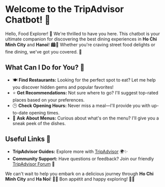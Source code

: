 # Welcome to the TripAdvisor Chatbot! 🎉

Hello, Food Explorer! 👋 We're thrilled to have you here. This chatbot is your ultimate companion for discovering the best dining experiences in **Ho Chi Minh City** and **Hanoi**! 🏙️🍴 Whether you're craving street food delights or fine dining, we've got you covered. 🌟

## What Can I Do for You? 🤔

- 🍽️ **Find Restaurants:** Looking for the perfect spot to eat? Let me help you discover hidden gems and popular favorites!
- ⭐ **Get Recommendations:** Not sure where to go? I'll suggest top-rated places based on your preferences.
- 🕒 **Check Opening Hours:** Never miss a meal—I'll provide you with up-to-date opening times.
- 💬 **Ask About Menus:** Curious about what's on the menu? I'll give you a sneak peek of the dishes.

## Useful Links 🔗

- **TripAdvisor Guides:** Explore more with [TripAdvisor](https://www.tripadvisor.com) 🌍✨
- **Community Support:** Have questions or feedback? Join our friendly [TripAdvisor Forum](https://www.tripadvisor.com/ForumHome) 💬

We can't wait to help you embark on a delicious journey through **Ho Chi Minh City** and **Ha Noi**! 🍲🍹 Bon appétit and happy exploring! 🥳🎉
